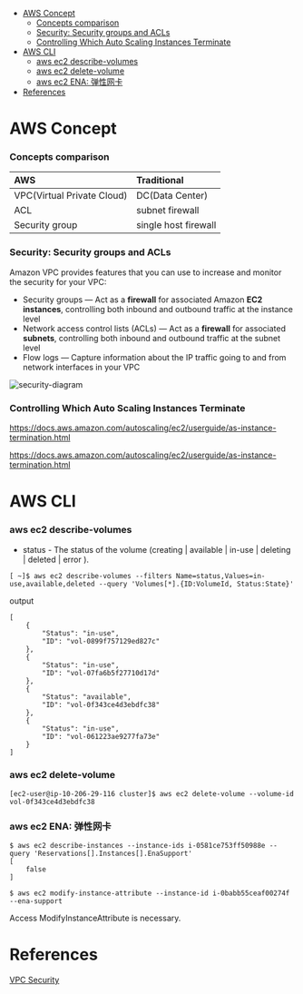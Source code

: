 <!-- MarkdownTOC -->

- [AWS Concept](#aws-concept)
  - [Concepts comparison](#concepts-comparison)
  - [Security: Security groups and ACLs](#security-security-groups-and-acls)
  - [Controlling Which Auto Scaling Instances Terminate](#controlling-which-auto-scaling-instances-terminate)
- [AWS CLI](#aws-cli)
  - [aws ec2 describe-volumes](#aws-ec2-describe-volumes)
  - [aws ec2 delete-volume](#aws-ec2-delete-volume)
  - [aws ec2 ENA: 弹性网卡](#aws-ec2-ena-%E5%BC%B9%E6%80%A7%E7%BD%91%E5%8D%A1)
- [References](#references)

<!-- /MarkdownTOC -->



# AWS Concept
### Concepts comparison

| AWS | Traditional |
| :--- | :--- |
| VPC(Virtual Private Cloud)  | DC(Data Center) |
| ACL | subnet firewall  |
| Security group | single host firewall |


### Security: Security groups and ACLs
Amazon VPC provides features that you can use to increase and monitor the security for your VPC:

* Security groups — Act as a __firewall__ for associated Amazon __EC2 instances__, controlling both inbound and outbound traffic at the instance level
* Network access control lists (ACLs) — Act as a __firewall__ for associated __subnets__, controlling both inbound and outbound traffic at the subnet level
* Flow logs — Capture information about the IP traffic going to and from network interfaces in your VPC

![security-diagram](../images/2018/security-diagram.png)<br/>


### Controlling Which Auto Scaling Instances Terminate

https://docs.aws.amazon.com/autoscaling/ec2/userguide/as-instance-termination.html

https://docs.aws.amazon.com/autoscaling/ec2/userguide/as-instance-termination.html

# AWS CLI

### aws ec2 describe-volumes

* status - The status of the volume (creating | available | in-use | deleting | deleted | error ).

```
[ ~]$ aws ec2 describe-volumes --filters Name=status,Values=in-use,available,deleted --query 'Volumes[*].{ID:VolumeId, Status:State}'
```

output

```
[
    {
        "Status": "in-use",
        "ID": "vol-0899f757129ed827c"
    },
    {
        "Status": "in-use",
        "ID": "vol-07fa6b5f27710d17d"
    },
    {
        "Status": "available",
        "ID": "vol-0f343ce4d3ebdfc38"
    },
    {
        "Status": "in-use",
        "ID": "vol-061223ae9277fa73e"
    }
]
```

### aws ec2 delete-volume

```
[ec2-user@ip-10-206-29-116 cluster]$ aws ec2 delete-volume --volume-id vol-0f343ce4d3ebdfc38
```
### aws ec2 ENA: 弹性网卡

```shell
$ aws ec2 describe-instances --instance-ids i-0581ce753ff50988e --query 'Reservations[].Instances[].EnaSupport'
[
    false
]

$ aws ec2 modify-instance-attribute --instance-id i-0babb55ceaf00274f --ena-support
```

Access ModifyInstanceAttribute is necessary.

# References
[VPC Security](https://docs.aws.amazon.com/AmazonVPC/latest/UserGuide/VPC_Security.html)<br/>


[]()<br/>


[]()<br/>


[]()<br/>


[]()<br/>


[]()<br/>
